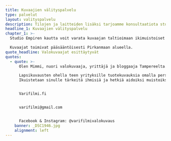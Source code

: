 ```yaml
---
title: Kuvaajien välityspalvelu
type: palvelut
layout: valityspalvelu
description: Tilojen ja laitteiden lisäksi tarjoamme konsultaatiota studion käyttöönotossa sekä palveluita äänen jälkituotantoon.
headline_1: Kuvaajien välityspalvelu
chapter_1: >-
  Studio Empiren kautta voit varata kuvaajan taltioimaan ikimuistoiset hetket.

  Kuvaajat toimivat pääsääntöisesti Pirkanmaan alueella.
quote_headline: Valokuvaajat esittäytyvät
quotes:
  - quote: >-
      Olen Mimmi, nuori valokuvaaja, yrittäjä ja bloggaaja Tampereelta. Kuvaan lapsia ja perheitä kauniissa miljöössä niin luonnossa kuin perheen kotona. Minulle tärkeintä on, että jokainen lapsi saa olla kuvaustilanteessa oma ihana itsensä.

      Lapsikuvausten ohella teen yrityksille tuotekuvauksia omalla persoonallisella tyylillä. 
      Ikuistetaan sinulle tärkeitä ihmisiä ja hetkiä aidoiksi muistoiksi Tampereen ja lähiympäristön kauniissa maisemissa.


      Varifilmi.fi


      varifilmi@gmail.com


      Facebook & Instagram: @varifilmivalokuvaus
    banner: _DSC1946.jpg
    alignment: left
---
```

